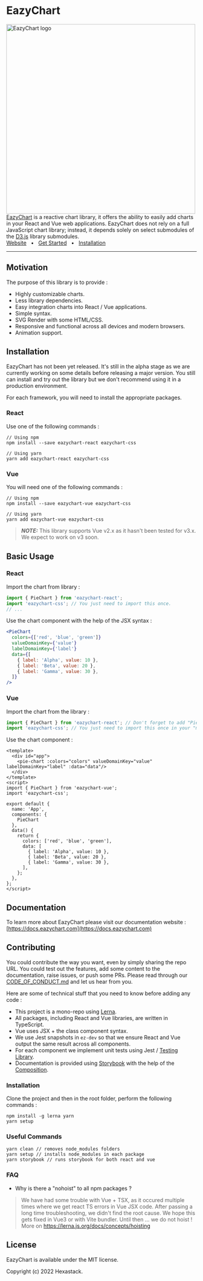 # EazyChart
<img align="center" width="500" alt="EazyChart logo" src="https://eazychart.com/img/logo.png"/>
<br/>
<a href="https://eazychart.com/">EazyChart</a> is a reactive chart library, it offers the ability to easily add charts in your React and Vue web applications. EazyChart does not rely on a full JavaScript chart library; instead, it depends solely on select submodules of the <a href="https://d3js.org/">D3.js</a> library submodules.

<br />
<a href="https://docs.eazychart.com/">Website</a>
<span>&nbsp;&nbsp;•&nbsp;&nbsp;</span>
<a href="https://docs.eazychart.com/?path=/story/get-started-introduction--page">Get Started</a>
<span>&nbsp;&nbsp;•&nbsp;&nbsp;</span>
<a href="https://docs.eazychart.com/?path=/story/get-started-installation--page">Installation</a>
<br />
<hr />

## Motivation

The purpose of this library is to provide :
- Highly customizable charts.
- Less library dependencies.
- Easy integration charts into React / Vue applications.
- Simple syntax.
- SVG Render with some HTML/CSS.
- Responsive and functional across all devices and modern browsers.
- Animation support.

## Installation

EazyChart has not been yet released. It's still in the alpha stage as we are currently working on some details before releasing a major version. You still can install and try out the library but we don't recommend using it in a production environment.

For each framework, you will need to install the appropriate packages.

### React

Use one of the following commands :

```
// Using npm
npm install --save eazychart-react eazychart-css

// Using yarn
yarn add eazychart-react eazychart-css
```

### Vue

You will need one of the following commands :

```
// Using npm
npm install --save eazychart-vue eazychart-css

// Using yarn
yarn add eazychart-vue eazychart-css
```
> **_NOTE:_**  This library supports Vue v2.x as it hasn't been tested for v3.x. We expect to work on v3 soon.

## Basic Usage

### React
Import the chart from library :
```js
import { PieChart } from 'eazychart-react';
import 'eazychart-css'; // You just need to import this once.
// ...
```
Use the chart component with the help of the JSX syntax :
```jsx
<PieChart
  colors={['red', 'blue', 'green']}
  valueDomainKey={'value'}
  labelDomainKey={'label'}
  data={[
    { label: 'Alpha', value: 10 },
    { label: 'Beta', value: 20 },
    { label: 'Gamma', value: 30 },
  ]}
/>
```

### Vue
Import the chart from the library :
```js
import { PieChart } from 'eazychart-react'; // Don't forget to add "PieChart" to the "components" !
import 'eazychart-css'; // You just need to import this once in your "main.js" file.
```
Use the chart component :
```vue
<template>
  <div id="app">
    <pie-chart :colors="colors" valueDomainKey="value" labelDomainKey="label" :data="data"/>
  </div>
</template>
<script>
import { PieChart } from 'eazychart-vue';
import 'eazychart-css';

export default {
  name: 'App',
  components: {
    PieChart
  },
  data() {
    return {
      colors: ['red', 'blue', 'green'],
      data: [
        { label: 'Alpha', value: 10 },
        { label: 'Beta', value: 20 },
        { label: 'Gamma', value: 30 },
      ],
    };
  },
};
</script>
```

## Documentation
To learn more about EazyChart please visit our documentation website : [https://docs.eazychart.com](https://docs.eazychart.com)

## Contributing
You could contribute the way you want, even by simply sharing the repo URL. You could test out the features, add some content to the documentation, raise issues, or push some PRs. Please read through our [CODE_OF_CONDUCT.md](./CODE_OF_CONDUCT.md) and let us hear from you. 

Here are some of technical stuff that you need to know before adding any code :
- This project is a mono-repo using [Lerna](https://lerna.js.org/).
- All packages, including React and Vue libraries, are written in TypeScript.
- Vue uses JSX + the class component syntax.
- We use Jest snapshots in `ez-dev` so that we ensure React and Vue output the same result across all components.
- For each component we implement unit tests using Jest / [Testing Library](https://testing-library.com/).
- Documentation is provided using [Storybook](https://storybook.js.org/) with the help of the [Composition](https://storybook.js.org/docs/react/sharing/storybook-composition).

### Installation

Clone the project and then in the root folder, perform the following commands :
```
npm install -g lerna yarn
yarn setup
```

### Useful Commands
```
yarn clean // removes node_modules folders
yarn setup // installs node_modules in each package
yarn storybook // runs storybook for both react and vue
```

### FAQ

- Why is there a "nohoist" to all npm packages ? 
> We have had some trouble with Vue + TSX, as it occured multiple times where we get react TS errors in Vue JSX code. After passing a long time troubleshooting, we didn't find the root cause. We hope this gets fixed in Vue3 or with Vite bundler. Until then ... we do not hoist ! More on https://lerna.js.org/docs/concepts/hoisting

## License

EazyChart is available under the MIT license.

Copyright (c) 2022 Hexastack.
